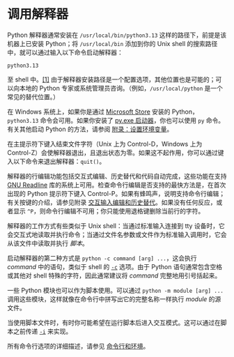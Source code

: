 # 调用解释器

Python 解释器通常安装在 `/usr/local/bin/python3.13` 这样的路径下，前提是该机器上已安装 Python；将 `/usr/local/bin` 添加到你的 Unix shell 的搜索路径中，就可以通过输入以下命令启动解释器：

```
python3.13
```

至 shell 中。[\[1\]](https://docs.python.org/3/tutorial/interpreter.html#id2) 由于解释器安装路径是一个配置选项，其他位置也是可能的；可以向本地的 Python 专家或系统管理员咨询。（例如，`/usr/local/python` 是一个常见的替代位置。）

在 Windows 系统上，如果你是通过 [Microsoft Store](https://docs.python.org/3/tutorial/interpreter.html../using/windows.html#windows-store) 安装的 Python，`python3.13` 命令会可用。如果你安装了 [py.exe 启动器](https://docs.python.org/3/tutorial/interpreter.html../using/windows.html#launcher)，你也可以使用 `py` 命令。有关其他启动 Python 的方法，请参阅 [附录：设置环境变量](https://docs.python.org/3/tutorial/interpreter.html../using/windows.html#setting-envvars)。

在主提示符下键入结束文件字符（Unix 上为 Control-D，Windows 上为 Control-Z）会使解释器退出，且退出状态为零。如果这不起作用，你可以通过键入以下命令来退出解释器：`quit()`。

解释器的行编辑功能包括交互式编辑、历史替代和代码自动完成，这些功能在支持 [GNU Readline](https://tiswww.case.edu/php/chet/readline/rltop.html) 库的系统上可用。检查命令行编辑是否支持的最快方法是，在首次出现的 Python 提示符下键入 Control-P。如果有蜂鸣声，说明支持命令行编辑；有关按键的介绍，请参见附录 [交互输入编辑和历史替代](https://docs.python.org/3/tutorial/interpreter.htmlinteractive.html#tut-interacting)。如果没有任何反应，或者显示 `^P`，则命令行编辑不可用；你只能使用退格键删除当前行的字符。

解释器的工作方式有些类似于 Unix shell：当通过标准输入连接到 tty 设备时，它会交互式地读取并执行命令；当通过文件名参数或文件作为标准输入调用时，它会从该文件中读取并执行 _脚本_。

启动解释器的第二种方式是 `python -c command [arg] ...`，这会执行 _command_ 中的语句，类似于 shell 的 [`-c`](https://docs.python.org/3/tutorial/interpreter.html../using/cmdline.html#cmdoption-c) 选项。由于 Python 语句通常包含空格或其他对 shell 特殊的字符，因此通常建议将 _command_ 完整地用引号括起来。

一些 Python 模块也可以作为脚本使用。可以通过 `python -m module [arg] ...` 调用这些模块，这样就像在命令行中拼写出它的完整名称一样执行 _module_ 的源文件。

当使用脚本文件时，有时你可能希望在运行脚本后进入交互模式。这可以通过在脚本之前传递 [`-i`](https://docs.python.org/3/tutorial/interpreter.html../using/cmdline.html#cmdoption-i) 来实现。

所有命令行选项的详细描述，请参见 [命令行和环境](https://docs.python.org/3/tutorial/interpreter.html../using/cmdline.html#using-on-general)。